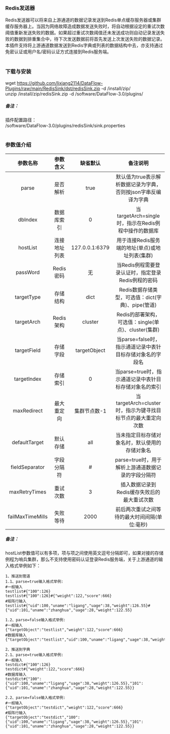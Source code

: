 ### Redis发送器  
Redis发送器可以将来自上游通道的数据记录发送到Redis单点缓存服务器或集群缓存服务器上。当因为网络故障造成数据发送失败时，将自动根据设定的重试次数阈值重新发送失败的数据。如果超过重试次数阈值还未发送成功则自动记录发送失败的数据到排重集合中，待下次发送数据前将首先发送上次发送失败的数据记录。本插件支持将上游通道数据发送到Redis字典或列表的数据结构中去，亦支持通过免密认证或用户名/密码认证方式连接到Redis服务端。  
​      

### 下载与安装  
wget https://github.com/lixiang2114/DataFlow-Plugins/raw/main/RedisSink/dst/redisSink.zip -d /install/zip/  
unzip  /install/zip/redisSink.zip -d /software/DataFlow-3.0/plugins/    

##### 备注：  
插件配置路径：  
 /software/DataFlow-3.0/plugins/redisSink/sink.properties  
​      

### 参数值介绍  
|参数名称|参数含义|缺省默认|备注说明|
|:-----:|:-------:|:-------:|:-------:|
|parse|是否解析|true|默认值为true表示解析数据记录为字典，否则按json字串反编译为字典|
|dbIndex|数据库索引|0|当targetArch=single时，指示在Redis例程中操作的数据库|
|hostList|连接地址列表|127.0.0.1:6379|用于连接Redis服务端的地址(单点)或地址列表(集群)|
|passWord|Redis密码|无|当Redis例程需要登录认证时，指定登录Redis例程的密码|
|targetType|存储结构|dict|Redis数据存储类型，可选值：dict(字典)、pipe(管道)|
|targetArch|Redis架构|cluster|Redis的部署架构，可选值：single(单点)、cluster(集群)|
|targetField|存储字段|targetObject|当parse=false时，指示通道记录中表针目标存储对象名的字段名|
|targetIndex|存储索引|0|当parse=true时，指示通道记录中表针目标存储对象名的索引|
|maxRedirect|最大重定向|集群节点数-1|当targetArch=cluster时，指示为键寻找目标节点的最大重定向次数|
|defaultTarget|默认存储|all|当未指定目标存储对象名时，默认使用的存储对象名|
|fieldSeparator|字段分隔符|#|parse=true时，用于解析上游通道数据记录的字段分隔符|
|maxRetryTimes|重试次数|3|插入数据记录到Redis缓存失败后的最大重试次数|
|failMaxTimeMills|失败等待|2000|前后两次重试之间等待的最大时间间隔(单位:毫秒)|
##### 备注：  
hostList参数值可以有多项，项与项之间使用英文逗号分隔即可，如果对接的存储例程为哨兵集群，那么不支持使用密码认证登录Redis服务端，关于上游通道的输入格式举例如下：  
```Text
1、推送到管道
1.1、parse=true输入格式举例:
#一般输入
testlist#{"100":126}
testlist#{"100":126}#{"weight":122,"score":666}
#矩阵行输入
testlist#{"uid":100,"uname":"ligang","uage":38,"weight":126.55}#{"uid":101,"uname":"zhanghua","uage":28,"weight":122.55}

1.2、parse=false输入格式举例:
#一般输入
{"targetObject":"testlist","weight":122,"score":666}
#数据库输入
{"targetObject":"testlist","uid":100,"uname":"ligang","uage":38,"weight":126.55}

2、推送到字典
2.1、parse=true输入格式举例:
#一般输入
testdict#{"100":126}
testdict#{"weight":122,"score":666}
#数据库输入
testdict#{"100":{"uid":100,"uname":"ligang","uage":38,"weight":126.55},"101":{"uid":101,"uname":"zhanghua","uage":28,"weight":122.55}}

2.2、parse=false输入格式举例:
#一般输入
{"targetObject":"testdict","weight":122,"score":666}
#矩阵行输入
{"targetObject":"testdict","100":{"uid":100,"uname":"ligang","uage":38,"weight":126.55},"101":{"uid":101,"uname":"zhanghua","uage":28,"weight":122.55}}
```